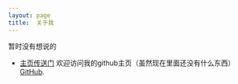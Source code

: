 ```yaml
---
layout: page
title:  关于我
---
```


<p class="message">
  暂时没有想说的
</p>

* [主页传送门](https://hotpotandme.github.io/)
欢迎访问我的github主页（虽然现在里面还没有什么东西） [GitHub](https://github.com/HotPotAndMe).
